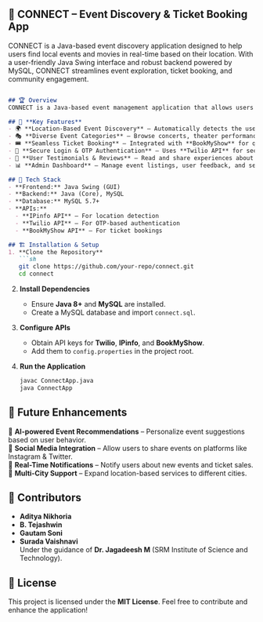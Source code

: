 ## 📌 CONNECT – Event Discovery & Ticket Booking App
CONNECT is a Java-based event discovery application designed to help users find local events and movies in real-time based on their location. With a user-friendly Java Swing interface and robust backend powered by MySQL, CONNECT streamlines event exploration, ticket booking, and community engagement.

```md

## 🏆 Overview
CONNECT is a Java-based event management application that allows users to discover local events, movies, and entertainment options based on their location. The app is built using **Java Swing** for the UI and **MySQL** for data management, integrating **BookMyShow API** for ticket bookings and **Twilio API** for OTP authentication.

## 🚀 **Key Features**
- 🌍 **Location-Based Event Discovery** – Automatically detects the user’s city and provides a curated list of nearby events.
- 🎭 **Diverse Event Categories** – Browse concerts, theater performances, movies, workshops, and more.
- 🎟 **Seamless Ticket Booking** – Integrated with **BookMyShow** for quick ticket purchases.
- 🔐 **Secure Login & OTP Authentication** – Uses **Twilio API** for secure user verification.
- 💬 **User Testimonials & Reviews** – Read and share experiences about attended events.
- 📊 **Admin Dashboard** – Manage event listings, user feedback, and security settings. 

## 📌 Tech Stack
- **Frontend:** Java Swing (GUI)
- **Backend:** Java (Core), MySQL
- **Database:** MySQL 5.7+
- **APIs:**  
  - **IPinfo API** – For location detection  
  - **Twilio API** – For OTP-based authentication  
  - **BookMyShow API** – For ticket bookings  

## 🏗 Installation & Setup
1. **Clone the Repository**  
   ```sh
   git clone https://github.com/your-repo/connect.git
   cd connect
   ```

2. **Install Dependencies**  
   - Ensure **Java 8+** and **MySQL** are installed.
   - Create a MySQL database and import `connect.sql`.

3. **Configure APIs**
   - Obtain API keys for **Twilio**, **IPinfo**, and **BookMyShow**.
   - Add them to `config.properties` in the project root.

4. **Run the Application**
   ```sh
   javac ConnectApp.java
   java ConnectApp
   ```

## 🚀 Future Enhancements
🔹 **AI-powered Event Recommendations** – Personalize event suggestions based on user behavior.  
🔹 **Social Media Integration** – Allow users to share events on platforms like Instagram & Twitter.  
🔹 **Real-Time Notifications** – Notify users about new events and ticket sales.  
🔹 **Multi-City Support** – Expand location-based services to different cities.  

## 🤝 Contributors
- **Aditya Nikhoria**
- **B. Tejashwin**
- **Gautam Soni**
- **Surada Vaishnavi**  
Under the guidance of **Dr. Jagadeesh M** (SRM Institute of Science and Technology).

## 📄 License
This project is licensed under the **MIT License**. Feel free to contribute and enhance the application!
